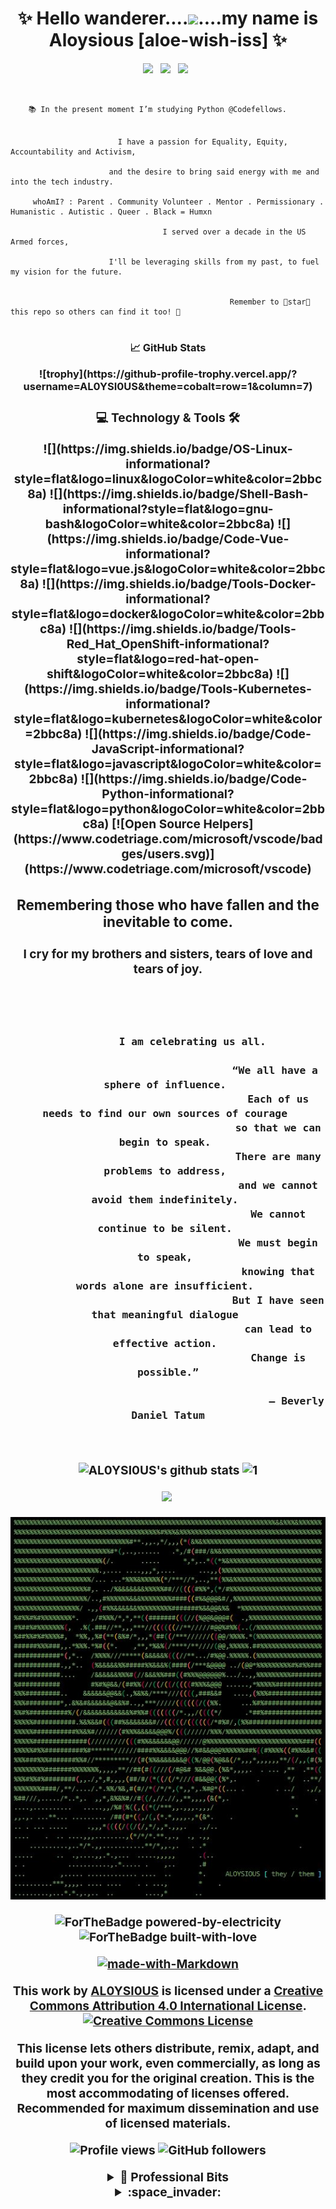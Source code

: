 <!--✨AL0YSI0US/AL0YSI0US is_special_✨--!> 

<h1 align="center">✨ Hello wanderer....<img src="https://raw.githubusercontent.com/MartinHeinz/MartinHeinz/master/wave.gif" width="30px">....my name is Aloysious [aloe-wish-iss] ✨</h1>
<p align="center">                        
<a href="https://www.linkedin.com/in/charlie-mike/" target="_blank"><img height="30" src="/images/linkedin.png"></a>&nbsp;&nbsp;
<a href="mailto:aloysiousx@gmail.com" target="_blank"><img height="30" src="./images/gmail.png"></a>&nbsp;&nbsp;
<a href="https://twitter.com/AL0YSI0US" target="_blank"><img height="30" src="/images/twitter.png"></a>&nbsp;&nbsp;
</p> 

        
<pre><code>  
                                              
    📚 In the present moment I’m studying Python @Codefellows. 
    

                        I have a passion for Equality, Equity, Accountability and Activism,

                      and the desire to bring said energy with me and into the tech industry.

     whoAmI? : Parent . Community Volunteer . Mentor . Permissionary . Humanistic . Autistic . Queer . Black = Humxn

                                  I served over a decade in the US Armed forces,

                      I'll be leveraging skills from my past, to fuel my vision for the future.
                

                                                 Remember to 🌟star🌟this repo so others can find it too! 👀  
                                                                       
</code></pre>

<section id="githubStats">
        <h3 align="center"> 📈 GitHub Stats 
                <p align="center"> 
                        
![trophy](https://github-profile-trophy.vercel.app/?username=AL0YSI0US&theme=cobalt=row=1&column=7) 

<section id="technologyAndTools">
        <h3 align="center"> 💻 Technology & Tools 🛠️
                <p align="center"> 

![](https://img.shields.io/badge/OS-Linux-informational?style=flat&logo=linux&logoColor=white&color=2bbc8a) ![](https://img.shields.io/badge/Shell-Bash-informational?style=flat&logo=gnu-bash&logoColor=white&color=2bbc8a)  ![](https://img.shields.io/badge/Code-Vue-informational?style=flat&logo=vue.js&logoColor=white&color=2bbc8a) ![](https://img.shields.io/badge/Tools-Docker-informational?style=flat&logo=docker&logoColor=white&color=2bbc8a) ![](https://img.shields.io/badge/Tools-Red_Hat_OpenShift-informational?style=flat&logo=red-hat-open-shift&logoColor=white&color=2bbc8a) ![](https://img.shields.io/badge/Tools-Kubernetes-informational?style=flat&logo=kubernetes&logoColor=white&color=2bbc8a)

 ![](https://img.shields.io/badge/Code-JavaScript-informational?style=flat&logo=javascript&logoColor=white&color=2bbc8a) ![](https://img.shields.io/badge/Code-Python-informational?style=flat&logo=python&logoColor=white&color=2bbc8a) [![Open Source Helpers](https://www.codetriage.com/microsoft/vscode/badges/users.svg)](https://www.codetriage.com/microsoft/vscode)

<section id="blackHistoryMonth">
        <h3 align="center">Remembering those who have fallen and the inevitable to come.</h3>
        <h4 align="center">I cry for my brothers and sisters, tears of love and tears of joy.</h4> 
        <img align="center" id="https://caplanc.org/wp-content/uploads/2021/02/BHM.jpg">
                <p align="center"> 

<pre><code>  
        I am celebrating us all.

                                   “We all have a sphere of influence. 
                                    Each of us needs to find our own sources of courage 
                                    so that we can begin to speak. 
                                    There are many problems to address, 
                                    and we cannot avoid them indefinitely. 
                                    We cannot continue to be silent. 
                                    We must begin to speak, 
                                    knowing that words alone are insufficient. 
                                    But I have seen that meaningful dialogue 
                                    can lead to effective action. 
                                    Change is possible.”

                                          ― Beverly Daniel Tatum
                                                                     
                                                                     </code></pre>

</section>
<!-- =Github=Statistics=============== -->

![AL0YSI0US's github stats](https://github-readme-stats.vercel.app/api?username=AL0YSI0US&theme=blue-green) ![1](https://github-readme-stats.vercel.app/api/top-langs/?username=AL0YSI0US&theme=blue-green)

<!-- =waka time languages=============== -->
<p align="center"> 
<a href="https://wakatime.com"><img src="https://wakatime.com/share/@96a2f4d4-834f-47cd-a8b3-a8acae05f335/2b93bc94-df44-4b73-b265-0e11427c6740.png" /></a>

<!-- =My Face!=============== -->
<img align="center"> 

<img href="https://github.com/AL0YSI0US/about-me/raw/main/img/aloysiousAltered.JPG?raw=true"><img src="https://github.com/AL0YSI0US/about-me/raw/main/img/aloysiousAltered.JPG?raw=true" /></a>

<!-- =Morale Badges=============== -->

![ForTheBadge powered-by-electricity](http://ForTheBadge.com/images/badges/powered-by-electricity.svg) ![ForTheBadge built-with-love](http://ForTheBadge.com/images/badges/built-with-love.svg)


[![made-with-Markdown](https://img.shields.io/badge/Made%20with-Markdown-1f425f.svg)](http://commonmark.org)


This work by <a xmlns:cc="http://creativecommons.org/ns#" href="https://github.com/AL0YSI0US/" property="cc:attributionName" rel="cc:attributionURL">AL0YSI0US</a> is licensed under a <a rel="license" href="http://creativecommons.org/licenses/by/4.0/">Creative Commons Attribution 4.0 International License</a>. <a rel="license" href="http://creativecommons.org/licenses/by/4.0/"><img alt="Creative Commons License" style="border-width:0" src="https://i.creativecommons.org/l/by/4.0/88x31.png" /></a><br />

This license lets others distribute, remix, adapt, and build upon your work, even commercially, as long as they credit you for the original creation. This is the most accommodating of licenses offered. Recommended for maximum dissemination and use of licensed materials.

![Profile views](https://gpvc.arturio.dev/AL0YSI0US) ![GitHub followers](https://img.shields.io/github/followers/AL0YSI0US.svg?style=social&label=Follow&maxAge=2592000) <details>   
  <summary markdown="span">💼 Professional Bits</summary>
  


💼 [Linkedin](https://www.linkedin.com/in/a-todd-charliemike/)
:bangbang: I’m currently looking to collaborate on Open Source Projects > :email: [aloysiousx@gmail.com](mailto:aloysiousx@gmail.com) :email:
  

</details>








<details>
  <summary markdown="span">:space_invader:</summary>

To make an inline link open in a new tab, you can add {:target="_blank"} to the end. Ex: [Text to display](link){:target="_blank"}

| Default aligned | Left aligned | Center aligned  | Right aligned  |
|-----------------|:-------------|:---------------:|---------------:|
| First body part | Second cell  | Third cell      | fourth cell    |
| Second line     | foo          | **strong**      | baz            |
| Third line      | quux         | baz             | bar            |
|-----------------+--------------+-----------------+----------------|
| Second body     |              |                 |                |
| 2nd line        |              |                 |                |
|-----------------+--------------+-----------------+----------------|
| Third body      |              |                 | Foo            |
{: .custom-class #custom-id}

- 😄 Pronouns: ... <they></them>  ;)
- 💬 💯 🤣 📈 ⚡ 🔘 🚶🏿‍♂️ 🚀 🕺 📫 🚧 🎨 ✨ ‼️ ✉️  🌟 🔧 💼 💻 ⚠️


<!-- =Email /Social Media============= Icons8 <<add to theNuanceGuide
<p align="center">                           [Will need Images in order to render]
<a href="https://www.linkedin.com/in/charlie-mike/" target="_blank"><img height="30" src="findapngfile"></a>&nbsp;&nbsp;
<a href="mailto:aloysiousx@gmail.com" target="_blank"><img height="30" src="./images/gmail.png"></a>&nbsp;&nbsp;
<a href="https://twitter.com/AL0YSI0US" target="_blank"><img height="30" src="findapngfile"></a>&nbsp;&nbsp;
</p> Thanks Hexx for pointing me towards icons8 I really like these > |||| bars under your github profile picture! 💯
-->  
<pre><code>  
                                              


                      
                        
                                                         EDIT CODE HERE


                

                 
                                                                       
</code></pre>

